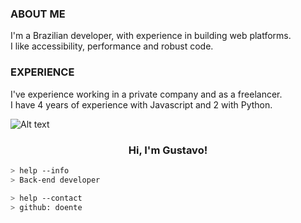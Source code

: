 <h3>ABOUT ME</h3>

I'm a Brazilian developer, with experience in building web platforms.<br>I like accessibility, performance and robust code.

<h3>EXPERIENCE</h3>

I've experience working in a private company and as a freelancer. </br>
I have 4 years of experience with Javascript and 2 with Python.
</br>

![Alt text](https://spotify-recently-played-readme.vercel.app/api?user=fkkf4mwo7bywhmziuhe2mxarl&count=3)






<h3 align="center">Hi, I'm Gustavo!</h3> 
<a href="https://github.com/doente"></a>

````bash
> help --info
> Back-end developer
````

````bash
> help --contact
> github: doente
````
